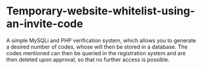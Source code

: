 # Temporary-website-whitelist-using-an-invite-code
A simple MySQLi and PHP verification system, which allows you to generate a desired number of codes, whose will then be stored in a database. The codes mentioned can then be queried in the registration system and are then deleted upon approval, so that no further access is possible.
